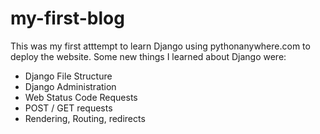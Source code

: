 # my-first-blog

This was my first atttempt to learn Django using pythonanywhere.com to deploy the website.  Some new things I learned about Django were:
+ Django File Structure
+ Django Administration
+ Web Status Code Requests
+ POST / GET requests
+ Rendering, Routing, redirects
